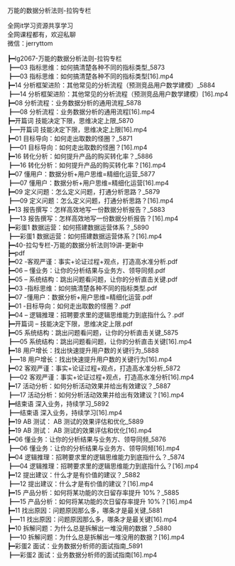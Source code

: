 万能的数据分析法则-拉钩专栏

全网it学习资源共享学习<br>全网课程都有，欢迎私聊<br>微信：jerryttom<br>

┣━lg2067-万能的数据分析法则-拉钩专栏<br> ┣━03 指标思维：如何搞清楚各种不同的指标类型_5873<br> ┣━03 指标思维：如何搞清楚各种不同的指标类型[16].mp4<br> ┣━14 分析框架进阶：其他常见的分析流程（预测竞品用户数学建模）_5884<br> ┣━14 分析框架进阶：其他常见的分析流程（预测竞品用户数学建模）[16].mp4<br> ┣━08 分析流程：业务数据分析的通用流程_5878<br> ┣━08 分析流程：业务数据分析的通用流程[16].mp4<br> ┣━开篇词 技能决定下限，思维决定上限_5870<br> ┣━开篇词 技能决定下限，思维决定上限[16].mp4<br> ┣━01 目标导向：如何走出取数的怪圈？_5871<br> ┣━01 目标导向：如何走出取数的怪圈？[16].mp4<br> ┣━16 转化分析：如何提升产品的购买转化率？_5886<br> ┣━16 转化分析：如何提升产品的购买转化率？[16].mp4<br> ┣━07 懂用户：数据分析+用户思维=精细化运营_5877<br> ┣━07 懂用户：数据分析+用户思维=精细化运营[16].mp4<br> ┣━09 定义问题：怎么定义问题，打通分析思路？_5879<br> ┣━09 定义问题：怎么定义问题，打通分析思路？[16].mp4<br> ┣━13 报告撰写：怎样高效地写一份数据分析报告？_5883<br> ┣━13 报告撰写：怎样高效地写一份数据分析报告？[16].mp4<br> ┣━彩蛋1 数据运营：如何搭建数据运营体系？_5890<br> ┣━彩蛋1 数据运营：如何搭建数据运营体系？[16].mp4<br> ┣━40-拉勾专栏-万能的数据分析法则19讲-更新中<br> ┣━pdf<br> ┣━02 -客观严谨：事实+论证过程+观点，打造高水准分析.pdf<br> ┣━06 – 懂业务：让你的分析结果与业务方、领导同频.pdf<br> ┣━05 – 系统结构：跳出问题看问题，让你的分析直击关键.pdf<br> ┣━03 -指标思维：如何搞清楚各种不同的指标类型.pdf<br> ┣━07 -懂用户：数据分析+用户思维=精细化运营.pdf<br> ┣━01 -目标导向：如何走出取数的怪圈？.pdf<br> ┣━04 – 逻辑推理：招聘要求里的逻辑思维能力到底指什么？.pdf<br> ┣━开篇词 – 技能决定下限，思维决定上限.pdf<br> ┣━05 系统结构：跳出问题看问题，让你的分析直击关键_5875<br> ┣━05 系统结构：跳出问题看问题，让你的分析直击关键[16].mp4<br> ┣━18 用户增长：找出快速提升用户数的关键行为_5888<br> ┣━18 用户增长：找出快速提升用户数的关键行为[16].mp4<br> ┣━02 客观严谨：事实+论证过程+观点，打造高水准分析_5872<br> ┣━02 客观严谨：事实+论证过程+观点，打造高水准分析[16].mp4<br> ┣━17 活动分析：如何分析活动效果并给出有效建议？_5887<br> ┣━17 活动分析：如何分析活动效果并给出有效建议？[16].mp4<br> ┣━结束语 深入业务，持续学习_5892<br> ┣━结束语 深入业务，持续学习[16].mp4<br> ┣━19 AB 测试： AB 测试的效果评估和优化_5889<br> ┣━19 AB 测试： AB 测试的效果评估和优化[16].mp4<br> ┣━06 懂业务：让你的分析结果与业务方、领导同频_5876<br> ┣━06 懂业务：让你的分析结果与业务方、领导同频[16].mp4<br> ┣━04 逻辑推理：招聘要求里的逻辑思维能力到底指什么？_5874<br> ┣━04 逻辑推理：招聘要求里的逻辑思维能力到底指什么？[16].mp4<br> ┣━12 提出建议：什么才是有价值的建议？_5882<br> ┣━12 提出建议：什么才是有价值的建议？[16].mp4<br> ┣━15 产品分析：如何将某功能的次日留存率提升 10%？_5885<br> ┣━15 产品分析：如何将某功能的次日留存率提升 10%？[16].mp4<br> ┣━11 找出原因：问题原因那么多，哪条才是最关键_5881<br> ┣━11 找出原因：问题原因那么多，哪条才是最关键[16].mp4<br> ┣━10 拆解问题：为什么总是拆解出一堆没用的数据？_5880<br> ┣━10 拆解问题：为什么总是拆解出一堆没用的数据？[16].mp4<br> ┣━彩蛋2 面试：业务数据分析师的面试指南_5891<br> ┣━彩蛋2 面试：业务数据分析师的面试指南[16].mp4